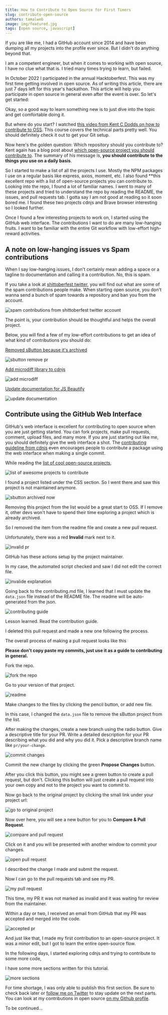 ```yaml
---
title: How to Contribute to Open Source for First Timers
slug: contribute-open-source
authors: tamalweb
image: img/featured.jpg
tags: [open source, javascript]
---
```


If you are like me, I had a GitHub account since 2014 and have been dumping all my projects into the profile ever since. But I didn't do anything beyond that.

I am a competent engineer, but when it comes to working with open source, I have no clue what that is. I tried many times trying to learn, but failed.

In October 2022 I participated in the annual Hacktoberfest. This was my first time getting involved in open source. As of writing this article, there are just 7 days left for this year's hackathon. This article will help you participate in open source in general even after the event is over. So let's get started:

<!-- truncate -->

Okay, so a good way to learn something new is to just dive into the topic and get comfortable doing it. 

But where do you start? I watched [this video from Kent C Dodds on how to contribute to OSS](https://egghead.io/courses/how-to-contribute-to-an-open-source-project-on-github). This course covers the technical parts pretty well. You should definitely check it out to get your Git setup.

Now here's the golden question: Which repository should you contribute to? Kent again has a blog post about [which open-source project you should contribute to](https://kcd.im/what-oss). The summary of his message is, **you should contribute to the things you use on a daily basis**.

So I started to make a list of all the projects I use. Mostly the NPM packages I use on a regular basis like express, axios, moment, etc. I also found **this excellent repo with a list of open-source projects you can contribute to. Looking into the repo, I found a lot of familiar names. I went to many of these projects and tried to understand the repo by reading the README, the issues, and pull requests tab. I gotta say I am not good at reading so it soon bored me. I found these two projects cdnjs and Brave browser interesting so I looked further. 

Once I found a few interesting projects to work on, I started using the GitHub web interface. The contributions I want to do are many low-hanging fruits. I want to be familiar with the entire Git workflow with low-effort high-reward activities.

## A note on low-hanging issues vs Spam contributions

When I say low-hanging issues, I don't certainly mean adding a space or a tagline to documentation and calling it a contribution. No, this is spam.

If you take a look at [shittoberfest twitter](https://twitter.com/shitoberfest), you will find out what are some of the spam contributions people make. When starting open source, you don't wanna send a bunch of spam towards a repository and ban you from the account.

![spam contributions from shittoberfest twitter account](./img/shittoberfest.png)

The point is, your contribution should be thoughtful and helps the overall project.

Below, you will find a few of my low-effort contributions to get an idea of what kind of contributions you should do:

[Removed sButton because it's archived](https://github.com/MunGell/awesome-for-beginners/pull/1132)

![sbutton remove pr](./img/sbutton.png)

[Add microdiff library to cdnjs](https://github.com/cdnjs/packages/pull/1366)

![add microdiff](./img/microdiff.png)

[Update documentation for JS Beautify](https://github.com/beautify-web/js-beautify/pull/2107)

![update documentation](./img/webbrowser.png)

## Contribute using the GitHub Web Interface

GitHub's web interface is excellent for contributing to open source when you are just getting started. You can fork projects, make pull requests, comment, upload files, and many more. If you are just starting out like me, you should definitely give the web interface a shot. The [contributing guideline from cdnjs](https://github.com/cdnjs/packages/blob/master/CONTRIBUTING.md#make-changes-to-your-fork) even encourages people to contribute a package using the web interface when making a single commit.

While reading the [list of cool open-source projects](https://github.com/MunGell/awesome-for-beginners),

![list of awesome projects to contribute](./img/awesomepr.png)

I found a project listed under the CSS section. So I went there and saw this project is not maintained anymore.

![sbutton archived now](./img/sbuttonarchived.png)

Removing this project from the list would be a great start to OSS. If I remove it, other devs won't have to spend their time exploring a project which is already archived.

So I removed the item from the readme file and create a new pull request.

Unfortunately, there was a red **Invalid** mark next to it. 

![invalid pr](./img/invalid.png)

GitHub has these actions setup by the project maintainer. 

In my case, the automated script checked and saw I did not edit the correct file.

![invalide explanation](./img/invalidexplanation.png)

Going back to the contributing.md file, I learned that I must update the `data.json` file instead of the README file. The readme will be auto-generated from the json. 

![contributing guide](./img/contributingguide.png)

Lesson learned. Read the contribution guide.

I deleted this pull request and made a new one following the process.

The overall process of making a pull request looks like this 

**Please don't copy paste my commits, just use it as a guide to contributing in general.**

Fork the repo.

![fork the repo](./img/fork.png)

Go to your version of that project.

![readme](./img/yourversion.png)

Make changes to the files by clicking the pencil button, or add new file.

In this case, I changed the `data.json` file to remove the sButton project from the list.

After making the changes, create a new branch using the radio button. Give a descriptive title for your PR. Write a detailed description for your PR describing what you did and why you did it. Pick a descriptive branch name like `pr/your-change`.

![commit changes](./img/commitchanges.png)

Commit the new change by clicking the green **Propose Changes** button.

After you click this button, you might see a green button to create a pull request, but don't. Clicking this button will just create a pull request into your own copy and not to the project you want to commit to.

Now go back to the original project by clicking the small link under your project url:

![go to original project](./img/mainproject.png)

Now over here, you will see a new button for you to **Compare & Pull Request**. 

![compare and pull request](./img/createpullrequest.png)

Click on it and you will be presented with another window to commit your changes. 

![open pull request](./img/openpull.png)

I described the change I made and submit the request.

Now I can go to the pull requests tab and see my PR.

![my pull request](./img/mypullrequest.png)

This time, my PR it was not marked as invalid and it was waiting for review from the maintainer.

Within a day or two, I received an email from GitHub that my PR was accepted and merged into the code.

![accepted pr](./img/accepted.png)

And just like that, I made my first contribution to an open-source project. It was a minor edit, but I got to learn the entire open-source flow.

In the following days, I started exploring cdnjs and trying to contribute to some more code,

I have some more sections written for this tutorial. 

![more sections](./img/moresections.png)

For time shortage, I was only able to publish this first section. Be sure to check back later or [follow me on Twitter](https://twitter.com/tamalchow) to stay update on the next parts. You can look at my contributions in open source [on my Github profile](https://github.com/tamalchowdhury).

To be continued...

